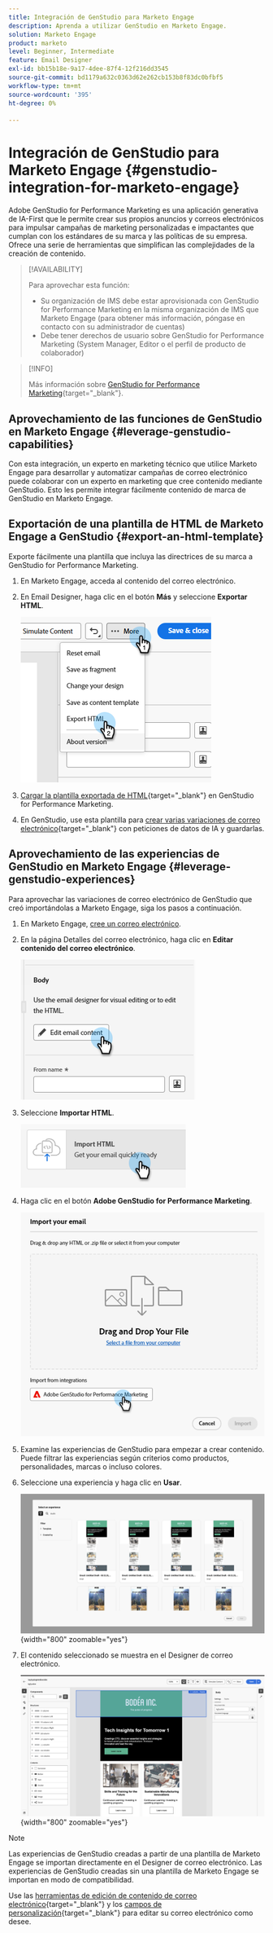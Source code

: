 ```yaml
---
title: Integración de GenStudio para Marketo Engage
description: Aprenda a utilizar GenStudio en Marketo Engage.
solution: Marketo Engage
product: marketo
level: Beginner, Intermediate
feature: Email Designer
exl-id: bb15b18e-9a17-4dee-87f4-12f216dd3545
source-git-commit: bd1179a632c0363d62e262cb153b8f83dc0bfbf5
workflow-type: tm+mt
source-wordcount: '395'
ht-degree: 0%

---
```


# Integración de GenStudio para Marketo Engage {#genstudio-integration-for-marketo-engage}

Adobe GenStudio for Performance Marketing es una aplicación generativa de IA-First que le permite crear sus propios anuncios y correos electrónicos para impulsar campañas de marketing personalizadas e impactantes que cumplan con los estándares de su marca y las políticas de su empresa. Ofrece una serie de herramientas que simplifican las complejidades de la creación de contenido.

>[!AVAILABILITY]
>
>Para aprovechar esta función:
>
>* Su organización de IMS debe estar aprovisionada con GenStudio for Performance Marketing en la misma organización de IMS que Marketo Engage (para obtener más información, póngase en contacto con su administrador de cuentas)
>* Debe tener derechos de usuario sobre GenStudio for Performance Marketing (System Manager, Editor o el perfil de producto de colaborador)

>[!INFO]
>
>Más información sobre [GenStudio for Performance Marketing](https://experienceleague.adobe.com/es/docs/genstudio-for-performance-marketing/user-guide/home){target="_blank"}.

## Aprovechamiento de las funciones de GenStudio en Marketo Engage {#leverage-genstudio-capabilities}

Con esta integración, un experto en marketing técnico que utilice Marketo Engage para desarrollar y automatizar campañas de correo electrónico puede colaborar con un experto en marketing que cree contenido mediante GenStudio. Esto les permite integrar fácilmente contenido de marca de GenStudio en Marketo Engage.

## Exportación de una plantilla de HTML de Marketo Engage a GenStudio {#export-an-html-template}

Exporte fácilmente una plantilla que incluya las directrices de su marca a GenStudio for Performance Marketing.

1. En Marketo Engage, acceda al contenido del correo electrónico.

1. En Email Designer, haga clic en el botón **Más** y seleccione **Exportar HTML**.

   ![Exportando su HTML](assets/genstudio-integration-1.png)

1. [Cargar la plantilla exportada de HTML](https://experienceleague.adobe.com/en/docs/genstudio-for-performance-marketing/user-guide/content/templates/use-templates#templates-from-ajo-and-marketo){target="_blank"} en GenStudio for Performance Marketing.

1. En GenStudio, use esta plantilla para [crear varias variaciones de correo electrónico](https://experienceleague.adobe.com/en/docs/genstudio-for-performance-marketing/user-guide/create/create-email-experience){target="_blank"} con peticiones de datos de IA y guardarlas.

## Aprovechamiento de las experiencias de GenStudio en Marketo Engage {#leverage-genstudio-experiences}

Para aprovechar las variaciones de correo electrónico de GenStudio que creó importándolas a Marketo Engage, siga los pasos a continuación.

1. En Marketo Engage, [cree un correo electrónico](/help/marketo/product-docs/email-marketing/email-designer/email-authoring.md#create-an-email).

1. En la página Detalles del correo electrónico, haga clic en **Editar contenido del correo electrónico**.

   ![Botón Editar contenido de correo electrónico](assets/genstudio-integration-2.png)

1. Seleccione **Importar HTML**.

   ![Botón Importar HTML](assets/genstudio-integration-3.png)

1. Haga clic en el botón **Adobe GenStudio for Performance Marketing**.

   ![Botón Adobe GenStudio for Performance Marketing](assets/genstudio-integration-4.png)

1. Examine las experiencias de GenStudio para empezar a crear contenido. Puede filtrar las experiencias según criterios como productos, personalidades, marcas o incluso colores.

1. Seleccione una experiencia y haga clic en **Usar**.

   ![Seleccione la experiencia que desee](assets/genstudio-integration-5.png){width="800" zoomable="yes"}

1. El contenido seleccionado se muestra en el Designer de correo electrónico.

   ![Diseñador de correos electrónicos](assets/genstudio-integration-6.png){width="800" zoomable="yes"}

>[!NOTE]
>
>Las experiencias de GenStudio creadas a partir de una plantilla de Marketo Engage se importan directamente en el Designer de correo electrónico. Las experiencias de GenStudio creadas sin una plantilla de Marketo Engage se importan en modo de compatibilidad.

Use las [herramientas de edición de contenido de correo electrónico](/help/marketo/product-docs/email-marketing/email-designer/email-authoring.md#add-structure-and-content){target="_blank"} y los [campos de personalización](/help/marketo/product-docs/email-marketing/email-designer/email-authoring.md#personalize-content){target="_blank"} para editar su correo electrónico como desee.
